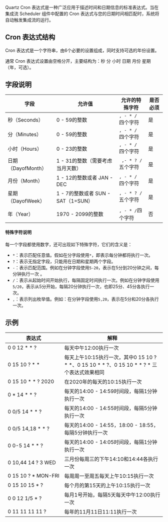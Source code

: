 Quartz Cron 表达式是一种广泛应用于描述时间和日期信息的标准表达式。当在集成流 Scheduler 组件中配置的 Cron 表达式与您的日期时间相匹配时，系统将自动触发集成流的运行。

## Cron 表达式结构

Cron 表达式是一个字符串，由6个必要的设置组成，同时支持可选的年份设置。

通常 Cron 表达式设置由空格分开，主要结构为：秒 分 小时 日期 月份 星期 （年，可选）。


## 字段说明


| 字段            | 允许值                      | 允许的特殊字符  | 是否必须 |
| -------------------- | ------------------------------- | ------------------- | ------------ |
| 秒（Seconds）      | 0 - 59的整数                      | `, - * / ` 四个字符 | 是           |
| 分（Minutes）      | 0 - 59的整数                      |` , - * / ` 四个字符 | 是           |
| 小时（Hours）      | 0 - 23的整数                      | `, - * /` 四个字符 | 是           |
| 日期（DayofMonth） | 1 - 31的整数（需要考虑当月天数）  |` ,- * ? /` 五个字符  | 是           |
| 月份（Month）      | 1 - 12的整数或者 JAN - DEC          | `, - * /` 四个字符 | 是           |
| 星期（DayofWeek）  | 1 - 7的整数或者 SUN - SAT（1=SUN） | `, - * ? / `五个字符 | 是           |
| 年（Year）         | 1970 - 2099的整数                 | `, - * /`四个字符 | 否           |


#### 特殊字符说明

每一个字段都使用数字，还可出现如下特殊字符，它们的含义是：
- `*`：表示匹配任意值。假如在分字段使用`*`，即表示每分钟都将执行一次。
- `?`：表示无指定字段，只能用在日期和星期两个字段。
- `-`：表示匹配范围。例如在分钟字段使用`5-20`，表示在5分到20分钟之间，每分钟执行一次 。
- `/`：表示从起始时间开始执行，每隔固定时间执行一次。例如在分钟字段使用`5/20`，表示从5分开始，每隔20分钟执行一次，也即25分、45分各执行一次。
- `,`：表示列出枚举值。例如：在分钟字段使用`5,20`，表示在5分和20分各执行一次。



## 示例



<table>
<thead>
<tr>
<th>表达式</th>
<th>解释</th>
</tr>
</thead>
<tbody><tr>
<td>0 0 12 * * ?</td>
<td>每天中午12:00执行一次</td>
</tr>
<tr>
<td>0 15 10 ? * *</td>
<td>每天上午10:15执行一次，其中0 15 10 ? * *、0 15 10 * * ?、0   15 10 * * ? * 三个表达式效果相同</td>
</tr>
<tr>
<td>0 15 10 * * ? 2020</td>
<td>在2020年的每天的10:15执行一次</td>
</tr>
<tr>
<td>0 * 14 * * ?</td>
<td>每天的14:00 - 14:59时间段，每隔1分钟执行一次</td>
</tr>
<tr>
<td>0 0/5 14 * * ?</td>
<td>每天的14:00 - 14:55时间段，每隔5分钟执行一次</td>
</tr>
<tr>
<td>0 0/5 14,18 * * ?</td>
<td>每天的14:00 - 14:55，18:00 - 18:55，每隔5分钟执行一次</td>
</tr>
<tr>
<td>0 0-5 14 * * ?</td>
<td>每天的14:00 - 14:05时间段，每隔1分钟执行一次</td>
</tr>
<tr>
<td>0 10,44 14 ? 3 WED</td>
<td>三月份每周三的下午14:10和14:44各执行一次</td>
</tr>
<tr>
<td nowrap="nowrap">0 15 10 ? * MON-FRI</td>
<td>每周周一至周五每天上午10:15执行一次</td>
</tr>
<tr>
<td>0 15 10 15 * ?</td>
<td>每个月的第15天的上午10:15执行一次</td>
</tr>
<tr>
<td>0 0 12 1/5 * ?</td>
<td>每月1号开始，每隔5天每天中午12:00执行一次</td>
</tr>
<tr>
<td>0 11 11 11 11 ?</td>
<td>每年的11月11日11:11执行一次</td>
</tr>
</tbody></table>

